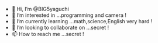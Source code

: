 - 👋 Hi, I’m @BIG5yaguchi
- 👀 I’m interested in ...programming and camera !
- 🌱 I’m currently learning ...math,science,English very hard !
- 💞️ I’m looking to collaborate on ...secret !
- 📫 How to reach me ...secret !

<!---
BIG5yaguchi/BIG5yaguchi is a ✨ special ✨ repository because its `README.md` (this file) appears on your GitHub profile.
You can click the Preview link to take a look at your changes.
--->

